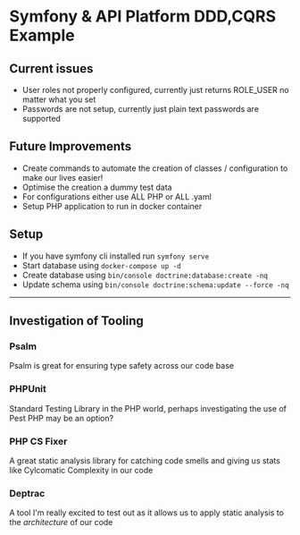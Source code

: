 # Symfony & API Platform DDD,CQRS Example

## Current issues
- User roles not properly configured, currently just returns ROLE_USER no matter what you set
- Passwords are not setup, currently just plain text passwords are supported

## Future Improvements

- Create commands to automate the creation of classes / configuration to make our lives easier!
- Optimise the creation a dummy test data
- For configurations either use ALL PHP or ALL .yaml
- Setup PHP application to run in docker container

## Setup

- If you have symfony cli installed run `symfony serve`
- Start database using `docker-compose up -d`
- Create database using `bin/console doctrine:database:create -nq`
- Update schema using `bin/console doctrine:schema:update --force -nq`




---

## Investigation of Tooling

### Psalm

Psalm is great for ensuring type safety across our code base

### PHPUnit

Standard Testing Library in the PHP world, perhaps investigating the use of Pest PHP may be an option?

### PHP CS Fixer 

A great static analysis library for catching code smells and giving us stats like Cylcomatic Complexity in our code

### Deptrac

A tool I'm really excited to test out as it allows us to apply static analysis to the _architecture_ of our code

